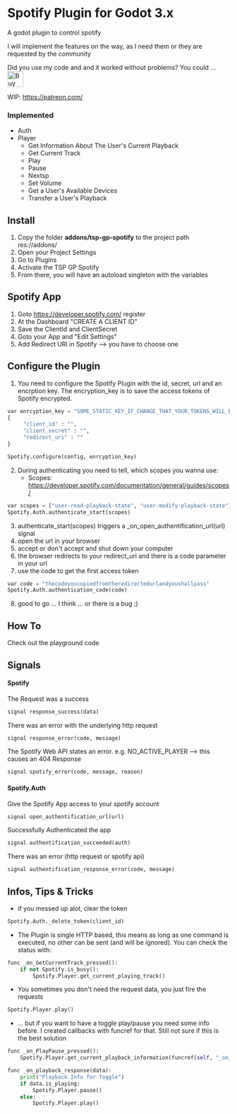 # Spotify Plugin for Godot 3.x
A godot plugin to control spotify

I will implement the features on the way, as I need them or they are requested by the community

Did you use my code and and it worked without problems? You could ...<br>
<a href='https://ko-fi.com/T6T31O7TS' target='_blank'><img height='36' style='border:0px;height:36px;' src='https://cdn.ko-fi.com/cdn/kofi1.png?v=2' border='0' alt='Buy Me a Coffee at ko-fi.com' /></a>

WIP: https://patreon.com/

### Implemented
- Auth
- Player
	- Get Information About The User's Current Playback
	- Get Current Track
	- Play
	- Pause
	- Nextsp
	- Set Volume
	- Get a User's Available Devices
	- Transfer a User's Playback

## Install

1. Copy the folder **addons/tsp-gp-spotify** to the project path res://addons/
2. Open your Project Settings
3. Go to Plugins
4. Activate the TSP GP Spotify
5. From there, you will have an autoload singleton with the variables 

## Spotify App

1. Goto https://developer.spotify.com/ register
2. At the Dashboard "CREATE A CLIENT ID"
3. Save the ClientId and ClientSecret
4. Goto your App and "Edit Settings"
5. Add Redirect URI in Spotify --> you have to choose one

## Configure the Plugin
1. You need to configure the Spotify Plugin with the id, secret, url and an encrption key. The encryption_key is to save the access tokens of Spotify encrypted.

```python
var enrcyption_key = "SOME_STATIC_KEY_IF_CHANGE_THAT_YOUR_TOKENS_WILL_BE_DELETE_AND_YOU_SHALL_NOT_PASS"
{
	 "client_id" : "",
	 "client_secret" : "",
	 "redirect_uri" : ""
}

Spotify.configure(config, enrcyption_key)
```

2. During authenticating you need to tell, which scopes you wanna use: 
	- Scopes: https://developer.spotify.com/documentation/general/guides/scopes/
```python
var scopes = ["user-read-playback-state", "user-modify-playback-state"]
Spotify.Auth.authenticate_start(scopes)	
```

3. authenticate_start(scopes) triggers a _on_open_authentification_url(url) signal
4. open the url in your browser
5. accept or don't accept and shut down your computer
6. the browser redirects to your redirect_uri and there is a code parameter in your url
7. use the code to get the first access token

```python
var code = "thecodeyoucopiedfromtheredirectedurlandyoushallpass"
Spotify.Auth.authentication_code(code)
```

8. good to go ... I think ... or there is a bug ;)

## How To
Check out the playground code

## Signals

####  Spotify

The Request was a success
```python
signal response_success(data)
```

There was an error with the underlying http request
```python
signal response_error(code, message)
```

The Spotify Web API states an error. e.g. NO_ACTIVE_PLAYER --> this causes an 404 Response
```python
signal spotify_error(code, message, reason)
```

#### Spotify.Auth
Give the Spotify App access to your spotify account
```python
signal open_authentification_url(url)
```

Successfully Authenticated the app
```python
signal authentification_succeeded(auth)
```
There was an error (http request or spotify api)
```python
signal authentification_response_error(code, message)
```

## Infos, Tips & Tricks

- if you messed up alot, clear the token
```python
Spotify.Auth._delete_token(client_id)
```

- The Plugin is single HTTP based, this means as long as one command is executed, no other can be sent (and will be ignored). You can check the status with:
```python
func _on_GetCurrentTrack_pressed():
	if not Spotify.is_busy():
		Spotify.Player.get_current_playing_track()
```

- You sometimes you don't need the request data, you just fire the requests
```python
Spotify.Player.play()
```

- ... but if you want to have a toggle play/pause you need some info before. I created callbacks with funcref for that. Still not sure if this is the best solution
```python
func _on_PlayPause_pressed():
	Spotify.Player.get_current_playback_information(funcref(self, "_on_playback_response"))

func _on_playback_response(data):
	print("Playback Info for Toggle")
	if data.is_playing:
		Spotify.Player.pause()
	else:
		Spotify.Player.play()

```

